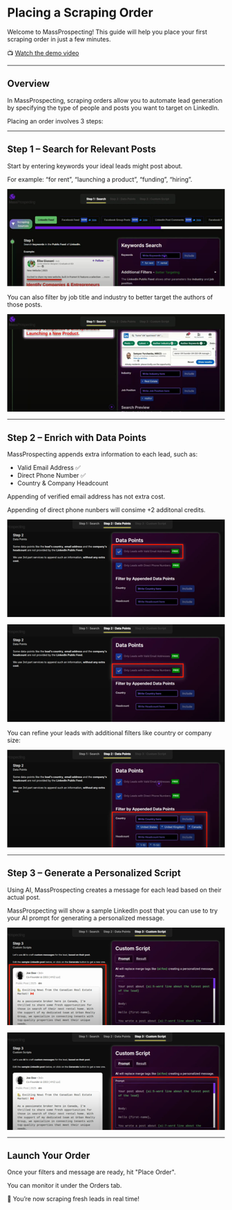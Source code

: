 # Placing a Scraping Order

Welcome to MassProspecting! This guide will help you place your first scraping order in just a few minutes.

📺 [Watch the demo video](https://youtu.be/UzBZdIxyHB0)

---

## Overview

In MassProspecting, scraping orders allow you to automate lead generation by specifying the type of people and posts you want to target on LinkedIn.

Placing an order involves 3 steps:

---

## Step 1 – Search for Relevant Posts

Start by entering keywords your ideal leads might post about.

For example: “for rent”, “launching a product”, “funding”, “hiring”.

![Step 1 Keywords Search](../assets/linkedin-feed-signals-02.png)

You can also filter by job title and industry to better target the authors of those posts.

![Step 1 Filters by Job and Industry](../assets/linkedin-feed-signals-03.png)

---

## Step 2 – Enrich with Data Points

MassProspecting appends extra information to each lead, such as:

- Valid Email Address ✅
- Direct Phone Number ✅
- Country & Company Headcount

Appending of verified email address has not extra cost.

Appending of direct phone nunbers will consime +2 additonal credits.

![Step 2 Email Checkbox](../assets/linkedin-feed-signals-04.png)

![Step 2 Phone Checkbox](../assets/linkedin-feed-signals-05.png)

You can refine your leads with additional filters like country or company size:

![Step 2 Country and Headcount Filters](../assets/linkedin-feed-signals-06.png)

---

## Step 3 – Generate a Personalized Script

Using AI, MassProspecting creates a message for each lead based on their actual post.

MassProspecting will show a sample LinkedIn post that you can use to try your AI prompt for generating a personalized message.

![Step 3 Sample LinkedIn Post](../assets/linkedin-feed-signals-07.png)

![Step 3 Prompt Editor](../assets/linkedin-feed-signals-08.png)

---

## Launch Your Order

Once your filters and message are ready, hit "Place Order".

You can monitor it under the Orders tab.

🎯 You’re now scraping fresh leads in real time!

